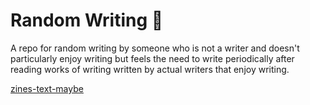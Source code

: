 # Random Writing 📝

A repo for random writing by someone who is not a writer and doesn't particularly enjoy writing but feels the need to write periodically after reading works of writing written by actual writers that enjoy writing.

[zines-text-maybe](https://github.com/tombetthauser/writing-maybe/edit/main/zine-text-maybe)

